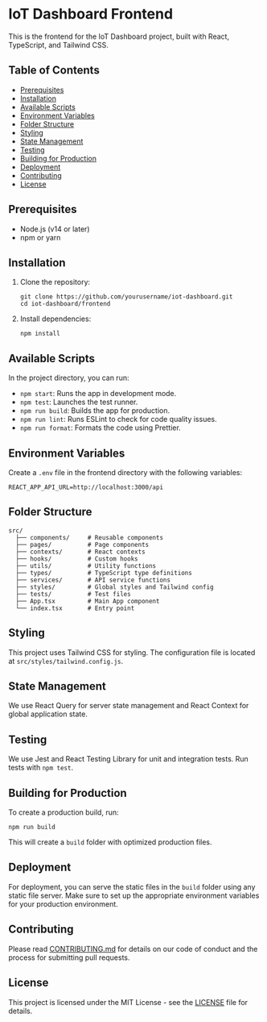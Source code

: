 # IoT Dashboard Frontend

This is the frontend for the IoT Dashboard project, built with React, TypeScript, and Tailwind CSS.

## Table of Contents

- [Prerequisites](#prerequisites)
- [Installation](#installation)
- [Available Scripts](#available-scripts)
- [Environment Variables](#environment-variables)
- [Folder Structure](#folder-structure)
- [Styling](#styling)
- [State Management](#state-management)
- [Testing](#testing)
- [Building for Production](#building-for-production)
- [Deployment](#deployment)
- [Contributing](#contributing)
- [License](#license)

## Prerequisites

- Node.js (v14 or later)
- npm or yarn

## Installation

1. Clone the repository:
   ```
   git clone https://github.com/yourusername/iot-dashboard.git
   cd iot-dashboard/frontend
   ```

2. Install dependencies:
   ```
   npm install
   ```

## Available Scripts

In the project directory, you can run:

- `npm start`: Runs the app in development mode.
- `npm test`: Launches the test runner.
- `npm run build`: Builds the app for production.
- `npm run lint`: Runs ESLint to check for code quality issues.
- `npm run format`: Formats the code using Prettier.

## Environment Variables

Create a `.env` file in the frontend directory with the following variables:

```
REACT_APP_API_URL=http://localhost:3000/api
```

## Folder Structure

```
src/
  ├── components/     # Reusable components
  ├── pages/          # Page components
  ├── contexts/       # React contexts
  ├── hooks/          # Custom hooks
  ├── utils/          # Utility functions
  ├── types/          # TypeScript type definitions
  ├── services/       # API service functions
  ├── styles/         # Global styles and Tailwind config
  ├── tests/          # Test files
  ├── App.tsx         # Main App component
  └── index.tsx       # Entry point
```

## Styling

This project uses Tailwind CSS for styling. The configuration file is located at `src/styles/tailwind.config.js`.

## State Management

We use React Query for server state management and React Context for global application state.

## Testing

We use Jest and React Testing Library for unit and integration tests. Run tests with `npm test`.

## Building for Production

To create a production build, run:

```
npm run build
```

This will create a `build` folder with optimized production files.

## Deployment

For deployment, you can serve the static files in the `build` folder using any static file server. Make sure to set up the appropriate environment variables for your production environment.

## Contributing

Please read [CONTRIBUTING.md](CONTRIBUTING.md) for details on our code of conduct and the process for submitting pull requests.

## License

This project is licensed under the MIT License - see the [LICENSE](LICENSE) file for details.